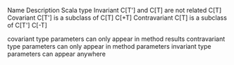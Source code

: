 Name            Description                         Scala type
Invariant       C[T'] and C[T] are not related      C[T]
Covariant       C[T'] is a subclass of C[T]         C[+T]
Contravariant   C[T] is a subclass of C[T']         C[-T]

covariant type parameters can only appear in method results
contravariant type parameters can only appear in method parameters
invariant type parameters can appear anywhere

